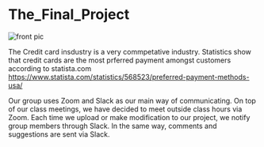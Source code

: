 # The_Final_Project

![front pic](https://user-images.githubusercontent.com/96032255/170892694-0d5e54ef-92d5-48a2-933d-33070ed754be.PNG)

The Credit card insdustry is a very commpetative industry. Statistics show that credit cards are the most prferred payment amongst customers according to statista.com 
https://www.statista.com/statistics/568523/preferred-payment-methods-usa/


Our group uses Zoom and Slack as our main way of communicating. On top of our class meetings, we have decided to meet outside class hours via Zoom. Each time we upload or make modification to our project, we notify group members through Slack. In the same way, comments and suggestions are sent via Slack. 
